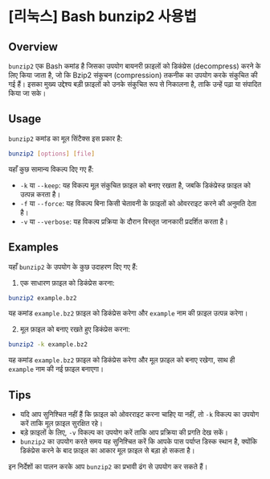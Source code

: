 # [리눅스] Bash bunzip2 사용법

## Overview
`bunzip2` एक Bash कमांड है जिसका उपयोग बायनरी फ़ाइलों को डिकंप्रेस (decompress) करने के लिए किया जाता है, जो कि Bzip2 संकुचन (compression) तकनीक का उपयोग करके संकुचित की गई हैं। इसका मुख्य उद्देश्य बड़ी फ़ाइलों को उनके संकुचित रूप से निकालना है, ताकि उन्हें पढ़ा या संपादित किया जा सके। 

## Usage
`bunzip2` कमांड का मूल सिंटैक्स इस प्रकार है:

```bash
bunzip2 [options] [file]
```

यहाँ कुछ सामान्य विकल्प दिए गए हैं:

- `-k` या `--keep`: यह विकल्प मूल संकुचित फ़ाइल को बनाए रखता है, जबकि डिकंप्रेस्ड फ़ाइल को उत्पन्न करता है।
- `-f` या `--force`: यह विकल्प बिना किसी चेतावनी के फ़ाइलों को ओवरराइट करने की अनुमति देता है।
- `-v` या `--verbose`: यह विकल्प प्रक्रिया के दौरान विस्तृत जानकारी प्रदर्शित करता है।

## Examples
यहाँ `bunzip2` के उपयोग के कुछ उदाहरण दिए गए हैं:

1. एक साधारण फ़ाइल को डिकंप्रेस करना:

```bash
bunzip2 example.bz2
```
यह कमांड `example.bz2` फ़ाइल को डिकंप्रेस करेगा और `example` नाम की फ़ाइल उत्पन्न करेगा।

2. मूल फ़ाइल को बनाए रखते हुए डिकंप्रेस करना:

```bash
bunzip2 -k example.bz2
```
यह कमांड `example.bz2` फ़ाइल को डिकंप्रेस करेगा और मूल फ़ाइल को बनाए रखेगा, साथ ही `example` नाम की नई फ़ाइल बनाएगा।

## Tips
- यदि आप सुनिश्चित नहीं हैं कि फ़ाइल को ओवरराइट करना चाहिए या नहीं, तो `-k` विकल्प का उपयोग करें ताकि मूल फ़ाइल सुरक्षित रहे।
- बड़े फ़ाइलों के लिए, `-v` विकल्प का उपयोग करें ताकि आप प्रक्रिया की प्रगति देख सकें।
- `bunzip2` का उपयोग करते समय यह सुनिश्चित करें कि आपके पास पर्याप्त डिस्क स्थान है, क्योंकि डिकंप्रेस करने के बाद फ़ाइल का आकार मूल फ़ाइल से बड़ा हो सकता है। 

इन निर्देशों का पालन करके आप `bunzip2` का प्रभावी ढंग से उपयोग कर सकते हैं।
